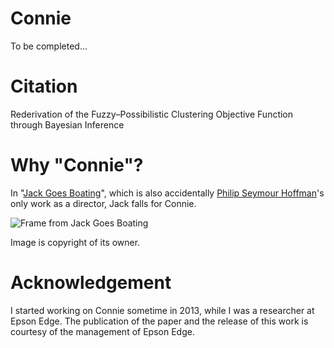 # Connie
To be completed...

# Citation
Rederivation of the Fuzzy–Possibilistic Clustering Objective Function through Bayesian Inference

# Why "Connie"?
In "[Jack Goes Boating](https://en.wikipedia.org/wiki/Jack_Goes_Boating_(film))", which is also accidentally [Philip Seymour Hoffman](https://en.wikipedia.org/wiki/Philip_Seymour_Hoffman)'s only work as a director, Jack falls for Connie. 

![Frame from Jack Goes Boating](http://abadpour.com/wp-content/uploads/2016/11/connie_image_small.jpg)

Image is copyright of its owner.

# Acknowledgement
I started working on Connie sometime in 2013, while I was a researcher at Epson Edge. The publication of the paper and the release of this work is courtesy of the management of Epson Edge.
